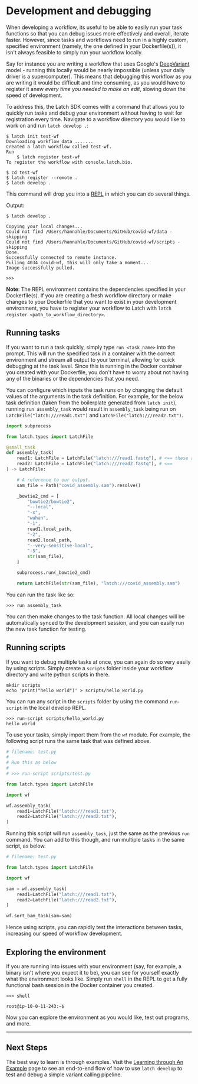 # Development and debugging

When developing a workflow, its useful to be able to easily run your task functions so that you can debug issues more
effectively and overall, iterate faster. However, since tasks and workflows need to run in a highly custom, specified
environment (namely, the one defined in your Dockerfile(s)), it isn't always feasible to simply run your workflow
locally.

Say for instance you are writing a workflow that uses Google's [DeepVariant](https://github.com/google/deepvariant)
model - running this locally would be nearly impossible (unless your daily driver is a supercomputer). This means that
debugging this workflow as you are writing it would be difficult and time consuming, as you would have to register it
anew *every time you needed to make an edit*, slowing down the speed of development.

To address this, the Latch SDK comes with a command that allows you to quickly run tasks and debug your environment without having to wait for registration every time. Navigate to a workflow directory you would like to work on and run
 `latch develop .`:

```console
$ latch init test-wf
Downloading workflow data .......
Created a latch workflow called test-wf.
Run
    $ latch register test-wf
To register the workflow with console.latch.bio.

$ cd test-wf
$ latch register --remote .
$ latch develop .
```

This command will drop you into a [REPL](https://en.wikipedia.org/wiki/Read%E2%80%93eval%E2%80%93print_loop) in which
you can do several things.

Output:

```console
$ latch develop .

Copying your local changes...
Could not find /Users/hannahle/Documents/GitHub/covid-wf/data - skipping
Could not find /Users/hannahle/Documents/GitHub/covid-wf/scripts - skipping
Done.
Successfully connected to remote instance.
Pulling 4034_covid-wf, this will only take a moment...
Image successfully pulled.

>>>
```

**Note**: The REPL environment contains the dependencies specified in your Dockerfile(s). If you are creating a fresh workflow directory or make changes to your Dockerfile that you want to exist in your development environment, you have to register your workflow to Latch with `latch register <path_to_workflow_directory>`.

## Running tasks

If you want to run a task quickly, simply type `run <task_name>` into the prompt. This will run the specified task in a
container with the correct environment and stream all output to your terminal, allowing for quick debugging at the task
level. Since this is running in the Docker container you created with your Dockerfile, you don't have to worry about not
having any of the binaries or the dependencies that you need.

You can configure which inputs the task runs on by changing the default values of the arguments in the task definition.
For example, for the below task definition (taken from the boilerplate generated from `latch init`), running
`run assembly_task` would result in `assembly_task` being run on `LatchFile("latch:///read1.txt")` and
`LatchFile("latch:///read2.txt")`.

```python
import subprocess

from latch.types import LatchFile

@small_task
def assembly_task(
    read1: LatchFile = LatchFile("latch:///read1.fastq"), # <== these are what the task will be run on
    read2: LatchFile = LatchFile("latch:///read2.fastq"), # <==
) -> LatchFile:

    # A reference to our output.
    sam_file = Path("covid_assembly.sam").resolve()

    _bowtie2_cmd = [
        "bowtie2/bowtie2",
        "--local",
        "-x",
        "wuhan",
        "-1",
        read1.local_path,
        "-2",
        read2.local_path,
        "--very-sensitive-local",
        "-S",
        str(sam_file),
    ]

    subprocess.run(_bowtie2_cmd)

    return LatchFile(str(sam_file), "latch:///covid_assembly.sam")
```

You can run the task like so:

```console
>>> run assembly_task
```

You can then make changes to the task function. All local changes will be automatically synced to the development session, and you can easily run the new task function for testing.

## Running scripts

If you want to debug multiple tasks at once, you can again do so very easily by using scripts. Simply create a
`scripts` folder inside your workflow directory and write python scripts in there.

```console
mkdir scripts
echo 'print("hello world")' > scripts/hello_world.py
```

You can run any script in the `scripts` folder by using the command `run-script` in the local develop REPL.

```console
>>> run-script scripts/hello_world.py
hello world
```

To use your tasks, simply import them from the `wf` module. For example, the following script runs the same task that
was defined above.

```python
# filename: test.py
#
# Run this as below
#
# >>> run-script scripts/test.py

from latch.types import LatchFile

import wf

wf.assembly_task(
    read1=LatchFile("latch:///read1.txt"),
    read2=LatchFile("latch:///read2.txt"),
)
```

Running this script will run `assembly_task`, just the same as the previous `run` command. You can add to this though,
and run multiple tasks in the same script, as below.

```python
# filename: test.py

from latch.types import LatchFile

import wf

sam = wf.assembly_task(
    read1=LatchFile("latch:///read1.txt"),
    read2=LatchFile("latch:///read2.txt"),
)

wf.sort_bam_task(sam=sam)
```

Hence using scripts, you can rapidly test the interactions between tasks, increasing our speed of workflow development.

## Exploring the environment

If you are running into issues with your environment (say, for example, a binary isn't where you expect it to be), you can see for yourself exactly what the environment looks like. Simply run `shell` in the REPL to get a fully functional bash session in the Docker container you created.

```console
>>> shell

root@ip-10-0-11-243:~$
```

Now you can explore the environment as you would like, test out programs, and more.

---

## Next Steps

The best way to learn is through examples. Visit the [Learning through An Example](../basics/latch_develop_example.md) page to see an end-to-end flow of how to use `latch develop` to test and debug a simple variant calling pipeline.
